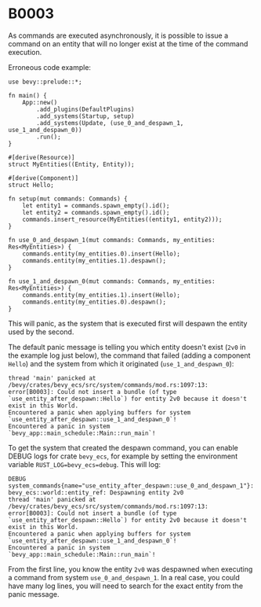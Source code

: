 # B0003

As commands are executed asynchronously, it is possible to issue a command on an entity that will no longer exist at the time of the command execution.

Erroneous code example:

```rust,should_panic
use bevy::prelude::*;

fn main() {
    App::new()
        .add_plugins(DefaultPlugins)
        .add_systems(Startup, setup)
        .add_systems(Update, (use_0_and_despawn_1, use_1_and_despawn_0))
        .run();
}

#[derive(Resource)]
struct MyEntities((Entity, Entity));

#[derive(Component)]
struct Hello;

fn setup(mut commands: Commands) {
    let entity1 = commands.spawn_empty().id();
    let entity2 = commands.spawn_empty().id();
    commands.insert_resource(MyEntities((entity1, entity2)));
}

fn use_0_and_despawn_1(mut commands: Commands, my_entities: Res<MyEntities>) {
    commands.entity(my_entities.0).insert(Hello);
    commands.entity(my_entities.1).despawn();
}

fn use_1_and_despawn_0(mut commands: Commands, my_entities: Res<MyEntities>) {
    commands.entity(my_entities.1).insert(Hello);
    commands.entity(my_entities.0).despawn();
}
```

This will panic, as the system that is executed first will despawn the entity used by the second.

The default panic message is telling you which entity doesn't exist (`2v0` in the example log just below), the command that failed (adding a component `Hello`) and the system from which it originated (`use_1_and_despawn_0`):

```text
thread 'main' panicked at /bevy/crates/bevy_ecs/src/system/commands/mod.rs:1097:13:
error[B0003]: Could not insert a bundle (of type `use_entity_after_despawn::Hello`) for entity 2v0 because it doesn't exist in this World.
Encountered a panic when applying buffers for system `use_entity_after_despawn::use_1_and_despawn_0`!
Encountered a panic in system `bevy_app::main_schedule::Main::run_main`!
```

To get the system that created the despawn command, you can enable DEBUG logs for crate `bevy_ecs`, for example by setting the environment variable `RUST_LOG=bevy_ecs=debug`. This will log:

```text
DEBUG system_commands{name="use_entity_after_despawn::use_0_and_despawn_1"}: bevy_ecs::world::entity_ref: Despawning entity 2v0
thread 'main' panicked at /bevy/crates/bevy_ecs/src/system/commands/mod.rs:1097:13:
error[B0003]: Could not insert a bundle (of type `use_entity_after_despawn::Hello`) for entity 2v0 because it doesn't exist in this World.
Encountered a panic when applying buffers for system `use_entity_after_despawn::use_1_and_despawn_0`!
Encountered a panic in system `bevy_app::main_schedule::Main::run_main`!
```

From the first line, you know the entity `2v0` was despawned when executing a command from system `use_0_and_despawn_1`. In a real case, you could have many log lines, you will need to search for the exact entity from the panic message.
